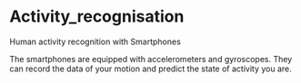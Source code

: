 # Activity_recognisation
 Human activity recognition with Smartphones

The smartphones are equipped with accelerometers and gyroscopes. They can record the data of your motion and predict the state of activity you are. 
